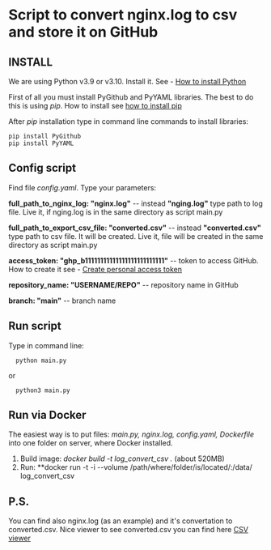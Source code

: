 # Script to convert nginx.log to csv and store it on GitHub

## INSTALL

We are using Python v3.9 or v3.10. Install it. See - [How to install Python](https://realpython.com/installing-python/)

First of all you must install PyGithub and PyYAML libraries. The best to do this is using *pip*. How to install see [how to install pip](https://pip.pypa.io/en/stable/installation/)

After *pip* installation type in command line commands to install libraries:

    pip install PyGithub
    pip install PyYAML
    
## Config script

Find file *config.yaml*. Type your parameters:

  **full_path_to_nginx_log: "nginx.log"**  -- instead **"nging.log"** type path to log file. Live it, if nging.log is in the same directory as script main.py
  
  **full_path_to_export_csv_file: "converted.csv"**  -- instead **"converted.csv"** type path to csv file. It will be created. Live it, file will be created in the same directory as script main.py
  
  **access_token: "ghp_b11111111111111111111111111"** -- token to access GitHub. How to create it see - [Create personal access token](https://docs.github.com/en/authentication/keeping-your-account-and-data-secure/creating-a-personal-access-token)
  
  **repository_name: "USERNAME/REPO"**  --  repository name in GitHub
  
  **branch: "main"**  --  branch name
  
  ## Run script
  
  Type in command line:
  
      python main.py
      
  or
  
      python3 main.py

## Run via Docker

The easiest way is to put files: *main.py, nginx.log, config.yaml, Dockerfile* into one folder on server, where Docker installed. 

1. Build image: *docker build -t log_convert_csv .* (about 520MB)
2. Run: **docker run -t -i --volume /path/where/folder/is/located/:/data/ log_convert_csv

## P.S.

You can find also nginx.log (as an example) and it's convertation to converted.csv. Nice viewer to see converted.csv you can find here [CSV viewer](https://www.convertcsv.com/csv-viewer-editor.htm)
